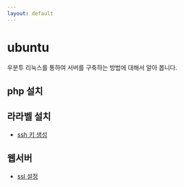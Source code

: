 ```yaml
---
layout: default
---
```

# ubuntu
우분투 리눅스를 통하여 서버를 구축하는 방법에 대해서 알아 봅니다.

## php 설치

## 라라벨 설치

* [ssh 키 생성](ssh)

## 웹서버

* [ssl 설정](http/ssl)